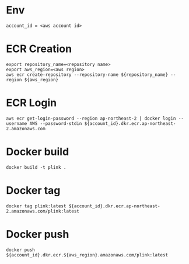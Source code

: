 
# Env

```
account_id = <aws account id>
```

# ECR Creation

```
export repository_name=<repository name>
export aws_region=<aws region>
aws ecr create-repository --repository-name ${repository_name} --region ${aws_region}
```

# ECR Login

```
aws ecr get-login-password --region ap-northeast-2 | docker login --username AWS --password-stdin ${account_id}.dkr.ecr.ap-northeast-2.amazonaws.com
```


# Docker build

```
docker build -t plink .
```

# Docker tag

```
docker tag plink:latest ${account_id}.dkr.ecr.ap-northeast-2.amazonaws.com/plink:latest
```

# Docker push

```
docker push ${account_id}.dkr.ecr.${aws_region}.amazonaws.com/plink:latest
```
